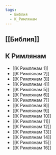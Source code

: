 ```yaml
---
tags:
  - Библия
  - К_Римлянам
---
```

## [[Библия]]
## К Римлянам
- [[К Римлянам 1]]
- [[К Римлянам 2]]
- [[К Римлянам 3]]
- [[К Римлянам 4]]
- [[К Римлянам 5]]
- [[К Римлянам 6]]
- [[К Римлянам 7]]
- [[К Римлянам 8]]
- [[К Римлянам 9]]
- [[К Римлянам 10]]
- [[К Римлянам 11]]
- [[К Римлянам 12]]
- [[К Римлянам 13]]
- [[К Римлянам 14]]
- [[К Римлянам 15]]
- [[К Римлянам 16]]
